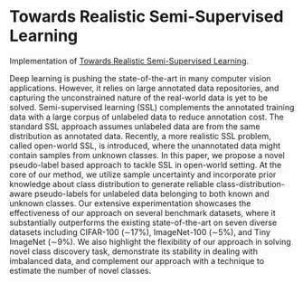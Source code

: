# Towards Realistic Semi-Supervised Learning

Implementation of [Towards Realistic Semi-Supervised Learning](https://arxiv.org/abs/2207.02269).

Deep learning is pushing the state-of-the-art in many computer vision applications. However, it relies on large annotated data repositories, and capturing the unconstrained nature of the real-world data is yet to be solved. Semi-supervised learning (SSL) complements the annotated training data with a large corpus of unlabeled data to reduce annotation cost. The standard SSL approach assumes unlabeled data are from the same distribution as annotated data. Recently, a more realistic SSL problem, called open-world SSL, is introduced, where the unannotated data might contain samples from unknown classes. In this paper, we propose a novel pseudo-label based approach to tackle SSL in open-world setting. At the core of our method, we utilize sample uncertainty and incorporate prior knowledge about class distribution to generate reliable class-distribution-aware pseudo-labels for unlabeled data belonging to both known and unknown classes. Our extensive experimentation showcases the effectiveness of our approach on several benchmark datasets, where it substantially outperforms the existing state-of-the-art on seven diverse datasets including CIFAR-100 (∼17%), ImageNet-100 (∼5%), and Tiny ImageNet (∼9%). We also highlight the flexibility of our approach in solving novel class discovery task, demonstrate its stability in dealing with imbalanced data, and complement our approach with a technique to estimate the number of novel classes.
